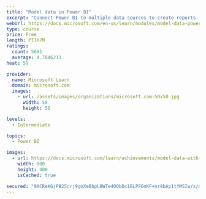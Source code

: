 ```yaml
---
title: "Model data in Power BI"
excerpt: "Connect Power BI to multiple data sources to create reports. Define the relationship between your data sources."
webUrl: https://docs.microsoft.com/en-us/learn/modules/model-data-power-bi/
type: course
price: Free
length: PT1H7M
ratings:
  count: 5691
  average: 4.7046213
heat: 59

provider:
  name: Microsoft Learn
  domain: microsoft.com
  images:
    - url: /assets/images/organizations/microsoft.com-50x50.jpg
      width: 50
      height: 50

levels:
  - Intermediate

topics:
  - Power BI

images:
  - url: https://docs.microsoft.com/learn/achievements/model-data-with-power-bi-desktop-social.png
    width: 800
    height: 400
    isCached: true

secured: "9ACReKGjPB25crj9goXeBhpLBWTe4OQbDc1ELPFOnKF+nr8bAp1tfMSIw/z/osXpe3c/HMPoRmQqR89PXPIPcEMf21Jkc8mXTqnoG3+u5qqxMvK9XxKvfoeiKAnSaoXt4IvD6Cb3ztdW/Gi7MyHDL2KQJnMeUaaYHaFRakUMuCVDJz4tvORMHajOAt5MGAzu0UPGwN3LpCK7pEx7fvuGUmmhrKZStD8uSEHTHG0UAcJAM7krUv8Nr4Ykor8J7on5yBArA6E7V0NhMYVBSnfTqkKVZv4PUaIPFEWY6cCoXlzwDNyMqBNeXUo94uKwN3nNgts5LFuXqfuPZa2RXBLSuPCf5Dq+j10DZE8TKXVRje49O80GCgPrtjcaDhX2JMINOOvwNDrTDfR4jplgbSpscZWmvBSIbkdIBvJ+sUMo/Eg=;Jf9mZdXJxvGb+5ztuk41Kg=="
---
```


